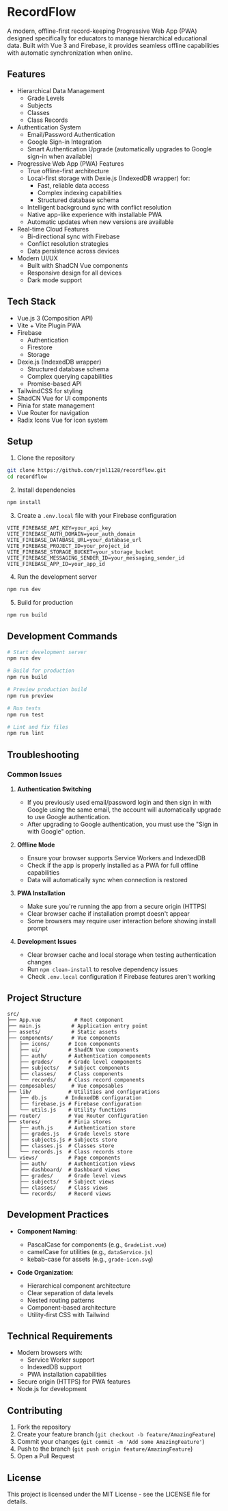 # RecordFlow

A modern, offline-first record-keeping Progressive Web App (PWA) designed specifically for educators to manage hierarchical educational data. Built with Vue 3 and Firebase, it provides seamless offline capabilities with automatic synchronization when online.

## Features

- Hierarchical Data Management
  - Grade Levels
  - Subjects
  - Classes
  - Class Records
- Authentication System
  - Email/Password Authentication
  - Google Sign-in Integration
  - Smart Authentication Upgrade (automatically upgrades to Google sign-in when available)
- Progressive Web App (PWA) Features
  - True offline-first architecture
  - Local-first storage with Dexie.js (IndexedDB wrapper) for:
    - Fast, reliable data access
    - Complex indexing capabilities
    - Structured database schema
  - Intelligent background sync with conflict resolution
  - Native app-like experience with installable PWA
  - Automatic updates when new versions are available
- Real-time Cloud Features
  - Bi-directional sync with Firebase
  - Conflict resolution strategies
  - Data persistence across devices
- Modern UI/UX
  - Built with ShadCN Vue components
  - Responsive design for all devices
  - Dark mode support

## Tech Stack

- Vue.js 3 (Composition API)
- Vite + Vite Plugin PWA
- Firebase
  - Authentication
  - Firestore
  - Storage
- Dexie.js (IndexedDB wrapper)
  - Structured database schema
  - Complex querying capabilities
  - Promise-based API
- TailwindCSS for styling
- ShadCN Vue for UI components
- Pinia for state management
- Vue Router for navigation
- Radix Icons Vue for icon system

## Setup

1. Clone the repository
```bash
git clone https://github.com/rjml1128/recordflow.git
cd recordflow
```

2. Install dependencies
```bash
npm install
```

3. Create a `.env.local` file with your Firebase configuration
```
VITE_FIREBASE_API_KEY=your_api_key
VITE_FIREBASE_AUTH_DOMAIN=your_auth_domain
VITE_FIREBASE_DATABASE_URL=your_database_url
VITE_FIREBASE_PROJECT_ID=your_project_id
VITE_FIREBASE_STORAGE_BUCKET=your_storage_bucket
VITE_FIREBASE_MESSAGING_SENDER_ID=your_messaging_sender_id
VITE_FIREBASE_APP_ID=your_app_id
```

4. Run the development server
```bash
npm run dev
```

5. Build for production
```bash
npm run build
```

## Development Commands

```bash
# Start development server
npm run dev

# Build for production
npm run build

# Preview production build
npm run preview

# Run tests
npm run test

# Lint and fix files
npm run lint
```

## Troubleshooting

### Common Issues

1. **Authentication Switching**
   - If you previously used email/password login and then sign in with Google using the same email, the account will automatically upgrade to use Google authentication.
   - After upgrading to Google authentication, you must use the "Sign in with Google" option.

2. **Offline Mode**
   - Ensure your browser supports Service Workers and IndexedDB
   - Check if the app is properly installed as a PWA for full offline capabilities
   - Data will automatically sync when connection is restored

3. **PWA Installation**
   - Make sure you're running the app from a secure origin (HTTPS)
   - Clear browser cache if installation prompt doesn't appear
   - Some browsers may require user interaction before showing install prompt

4. **Development Issues**
   - Clear browser cache and local storage when testing authentication changes
   - Run `npm clean-install` to resolve dependency issues
   - Check `.env.local` configuration if Firebase features aren't working

## Project Structure

```
src/
├── App.vue           # Root component
├── main.js          # Application entry point
├── assets/          # Static assets
├── components/      # Vue components
│   ├── icons/      # Icon components
│   ├── ui/         # ShadCN Vue components
│   ├── auth/       # Authentication components
│   ├── grades/     # Grade level components
│   ├── subjects/   # Subject components
│   ├── classes/    # Class components
│   └── records/    # Class record components
├── composables/     # Vue composables
├── lib/            # Utilities and configurations
│   ├── db.js      # IndexedDB configuration
│   ├── firebase.js # Firebase configuration
│   └── utils.js    # Utility functions
├── router/         # Vue Router configuration
├── stores/         # Pinia stores
│   ├── auth.js     # Authentication store
│   ├── grades.js   # Grade levels store
│   ├── subjects.js # Subjects store
│   ├── classes.js  # Classes store
│   └── records.js  # Class records store
└── views/          # Page components
    ├── auth/       # Authentication views
    ├── dashboard/  # Dashboard views
    ├── grades/     # Grade level views
    ├── subjects/   # Subject views
    ├── classes/    # Class views
    └── records/    # Record views
```

## Development Practices

- **Component Naming**:
  - PascalCase for components (e.g., `GradeList.vue`)
  - camelCase for utilities (e.g., `dataService.js`)
  - kebab-case for assets (e.g., `grade-icon.svg`)

- **Code Organization**:
  - Hierarchical component architecture
  - Clear separation of data levels
  - Nested routing patterns
  - Component-based architecture
  - Utility-first CSS with Tailwind

## Technical Requirements

- Modern browsers with:
  - Service Worker support
  - IndexedDB support
  - PWA installation capabilities
- Secure origin (HTTPS) for PWA features
- Node.js for development

## Contributing

1. Fork the repository
2. Create your feature branch (`git checkout -b feature/AmazingFeature`)
3. Commit your changes (`git commit -m 'Add some AmazingFeature'`)
4. Push to the branch (`git push origin feature/AmazingFeature`)
5. Open a Pull Request

## License

This project is licensed under the MIT License - see the LICENSE file for details.
